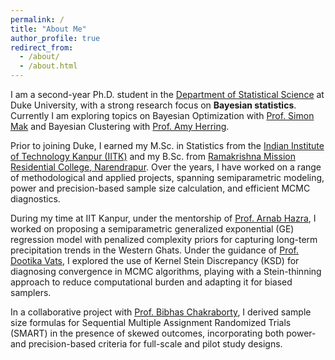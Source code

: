 ```yaml
---
permalink: /
title: "About Me"
author_profile: true
redirect_from: 
  - /about/
  - /about.html
---
```


<p>
  I am a second-year Ph.D. student in the
  <a href="https://stat.duke.edu" target="_blank">Department of Statistical Science</a> at Duke University, with a strong research focus on 
  <strong>Bayesian statistics</strong>. Currently I am exploring topics on Bayesian Optimization with <a href = "https://sites.google.com/view/simonmak/home">Prof. Simon Mak</a> and Bayesian Clustering with <a href="https://scholars.duke.edu/person/Amy.Herring">Prof. Amy Herring</a>. 
</p>

<p>
  Prior to joining Duke, I earned my M.Sc. in Statistics from the 
  <a href="https://iitk.ac.in" target="_blank">Indian Institute of Technology Kanpur (IITK)</a> 
  and my B.Sc. from 
  <a href="https://rkmrc.in" target="_blank">Ramakrishna Mission Residential College, Narendrapur</a>. 
  Over the years, I have worked on a range of methodological and applied projects, spanning 
  semiparametric modeling, power and precision-based sample size calculation, and efficient MCMC diagnostics.
</p>

<p>
  During my time at IIT Kanpur, under the mentorship of <a href="https://sites.google.com/view/arnabhazra09/">Prof. Arnab Hazra</a>, I worked on proposing a semiparametric generalized exponential (GE) regression model with penalized complexity priors for capturing long-term precipitation trends in the Western Ghats.
Under the guidance of <a href="https://dvats.github.io/">Prof. Dootika Vats</a>, I explored the use of Kernel Stein Discrepancy (KSD) for diagnosing convergence in MCMC algorithms, playing with a Stein-thinning approach to reduce computational burden and adapting it for biased samplers.
</p>

<p>
  In a collaborative project with <a href="https://blog.nus.edu.sg/bibhas/">Prof. Bibhas Chakraborty</a>, I derived sample size formulas for Sequential Multiple Assignment Randomized Trials (SMART) in the presence of skewed outcomes, incorporating both power- and precision-based criteria for full-scale and pilot study designs.
</p>





